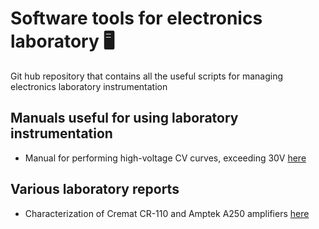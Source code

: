 # Software tools for electronics laboratory :desktop_computer: 
Git hub repository that contains all the useful scripts for managing electronics laboratory instrumentation

## Manuals useful for using laboratory instrumentation
+ Manual for performing high-voltage CV curves, exceeding 30V [here](Manual/CV_HV_Keithley_4200.pdf)

## Various laboratory reports
+ Characterization of Cremat CR-110 and Amptek A250 amplifiers [here](Report/Report_analisi_rumore_Cremat_Cr150_eng.pdf)

